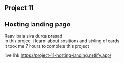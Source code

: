 ## Project 11
## Hosting landing page

Raavi bala siva durga prasad <br>
in this project i learnt about positions and styling of cards <br>
it took me 7 hours to complete this project <br>

live link
https://project-11-hosting-landing.netlify.app/
